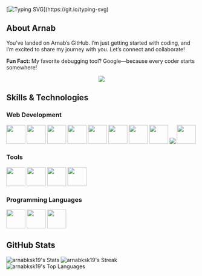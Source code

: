[![Typing SVG](https://readme-typing-svg.herokuapp.com?font=Fira+Code&duration=2000&pause=2000&width=435&lines=%F0%9F%91%8B+Hello%2C+World!;Hi%2C+I'm+Arnab;Let%E2%80%99s+connect+and+collaborate!)](https://git.io/typing-svg)

## About Arnab

You’ve landed on Arnab’s GitHub. I’m just getting started with coding, and I’m excited to share my journey with you. Let’s connect and collaborate!

**Fun Fact:** My favorite debugging tool? Google—because every coder starts somewhere!

<p align="center"><img src= 'https://capsule-render.vercel.app/api?type=rect&color=gradient&height=2.5'/></p>

## Skills & Technologies

### Web Development

<p >
  <img src="https://cdn.jsdelivr.net/gh/devicons/devicon@latest/icons/html5/html5-plain.svg" height='50px' />
  <img src="https://cdn.jsdelivr.net/gh/devicons/devicon@latest/icons/css3/css3-plain.svg" height='50px'/>
  <img src="https://cdn.jsdelivr.net/gh/devicons/devicon@latest/icons/javascript/javascript-plain.svg" height='50px'/>
  <img src="https://cdn.jsdelivr.net/gh/devicons/devicon@latest/icons/react/react-original.svg" height='50px'/>
  <img src="https://cdn.jsdelivr.net/gh/devicons/devicon@latest/icons/tailwindcss/tailwindcss-original.svg" height='50px'/>
  <img src="https://cdn.jsdelivr.net/gh/devicons/devicon@latest/icons/bootstrap/bootstrap-original.svg" height='50px'/>
  <img src="https://cdn.jsdelivr.net/gh/devicons/devicon@latest/icons/nodejs/nodejs-plain.svg" height='50px'/>
  <img src="https://cdn.jsdelivr.net/gh/devicons/devicon@latest/icons/express/express-original.svg" height='50px'/>
  <img src="https://icongr.am/devicon/express-original.svg?size=50&color=currentColor">
  <img src="https://cdn.jsdelivr.net/gh/devicons/devicon@latest/icons/mongodb/mongodb-plain.svg" height='50px'/>
</p>

### Tools

<p >
  <img src="https://cdn.jsdelivr.net/gh/devicons/devicon@latest/icons/vscode/vscode-original.svg" height="50px"/>
  <img src="https://cdn.jsdelivr.net/gh/devicons/devicon@latest/icons/git/git-plain.svg" height='50px'/>
  <img src="https://cdn.jsdelivr.net/gh/devicons/devicon@latest/icons/neovim/neovim-original.svg" height="50px" />
  <img src="https://cdn.jsdelivr.net/gh/devicons/devicon@latest/icons/postman/postman-plain.svg" height="50px"/>
</p>

### Programming Languages

<p >
  <img src="https://cdn.jsdelivr.net/gh/devicons/devicon@latest/icons/java/java-original.svg" height="50px"/>
  <img src="https://cdn.jsdelivr.net/gh/devicons/devicon@latest/icons/python/python-plain.svg" height="50px"/>
  <img src="https://cdn.jsdelivr.net/gh/devicons/devicon@latest/icons/c/c-plain.svg" height="50px" />
</p>

## GitHub Stats

![arnabksk19's Stats](https://github-readme-stats.vercel.app/api?username=arnabksk19&theme=tokyonight&show_icons=true&hide_border=true&count_private=true)
![arnabksk19's Streak](https://github-readme-streak-stats.herokuapp.com/?user=arnabksk19&theme=tokyonight&hide_border=true)
![arnabksk19's Top Languages](https://github-readme-stats.vercel.app/api/top-langs/?username=arnabksk19&theme=tokyonight&show_icons=true&hide_border=true&layout=compact)
